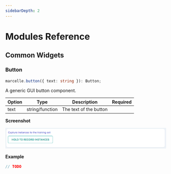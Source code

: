 ```yaml
---
sidebarDepth: 2
---
```


# Modules Reference

## Common Widgets

### Button

```ts
marcelle.button({ text: string }): Button;
```

A generic GUI button component.

| Option | Type            | Description            | Required |
| ------ | --------------- | ---------------------- | :------: |
| text   | string/function | The text of the button |          |

**Screenshot**

![Screenshot of the button component](./images/button.png)

**Example**

```js
// TODO
```
